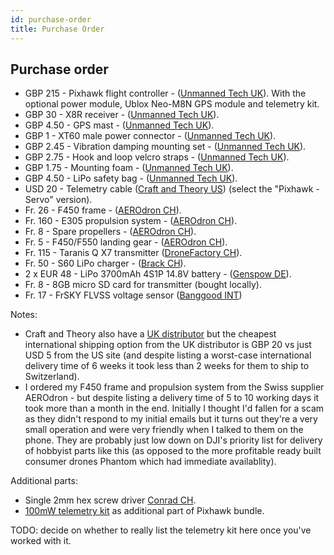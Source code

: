 ```yaml
---
id: purchase-order
title: Purchase Order
---
```


Purchase order
--------------

* GBP 215 - Pixhawk flight controller - ([Unmanned Tech UK](https://www.unmannedtechshop.co.uk/unmanned-pixhawk-autopilot-kit/)).
  With the optional power module, Ublox Neo-M8N GPS module and telemetry kit.
* GBP 30 - X8R receiver - ([Unmanned Tech UK](https://www.unmannedtechshop.co.uk/frsky-x8r-8-16ch-s-bus-accst-receiver-with-smart-port/)).
* GBP 4.50 - GPS mast - ([Unmanned Tech UK](https://www.unmannedtechshop.co.uk/foldable-gps-mast-mount/)).
* GBP 1 - XT60 male power connector - ([Unmanned Tech UK](https://www.unmannedtechshop.co.uk/male-xt60-wire-10cm/)).
* GBP 2.45 - Vibration damping mounting set - ([Unmanned Tech UK](https://www.unmannedtechshop.co.uk/vibration-damping-mounting-set/)).
* GBP 2.75 - Hook and loop velcro straps - ([Unmanned Tech UK](https://www.unmannedtechshop.co.uk/hook-loop-battery-strap-pack-of-5/)).
* GBP 1.75 - Mounting foam - ([Unmanned Tech UK](https://www.unmannedtechshop.co.uk/3m-double-sided-mounting-foam/)).
* GBP 4.50 - LiPo safety bag - ([Unmanned Tech UK](https://www.unmannedtechshop.co.uk/lipo-safety-bag/)).
* USD 20 - Telemetry cable ([Craft and Theory US](http://www.craftandtheoryllc.com/product/frsky-x6r-x8r-flvss-telemetry-cable-for-pixhawk/)) (select the "Pixhawk - Servo" version).
* Fr. 26 - F450 frame - ([AEROdron CH](https://www.estore.ch/flying-platforms/flame-wheel/1304/flame-wheel-f450)).
* Fr. 160 - E305 propulsion system - ([AEROdron CH](https://www.estore.ch/flying-platforms/accessories/flame-wheel-accessoires/1336/e305-4x-motor/esc-3-pair-propeller-accessories-pack)).
* Fr. 8 - Spare propellers - ([AEROdron CH](https://www.estore.ch/flying-platforms/accessories/flame-wheel-accessoires/1349/e305-9450-self-tightening-rotor-composite-hub-white-with-silver-stripes?number=FE0014)).
* Fr. 5 - F450/F550 landing gear - ([AEROdron CH](https://www.estore.ch/flying-platforms/accessories/flame-wheel-accessoires/1311/f450/f550-landing-gear)).
* Fr. 115 - Taranis Q X7 transmitter ([DroneFactory CH](http://www.dronefactory.ch/produkt/frsky-taranis-q-x7-weiss/)).
* Fr. 50 - S60 LiPo charger - ([Brack CH](https://www.brack.ch/skyrc-s60-366689)).
* 2 x EUR 48 - LiPo 3700mAh 4S1P 14.8V battery - ([Genspow DE](http://www.gensace.de/tattu-3700mah-14-8v-45c-4s1p-lipo-battery-pack.html)).
* Fr. 8 - 8GB micro SD card for transmitter (bought locally).
* Fr. 17 - FrSKY FLVSS voltage sensor ([Banggood INT](https://www.banggood.com/FrSky-Smart-Port-Lipo-Sensor-FLVSS-p-929070.html))

Notes:

* Craft and Theory also have a [UK distributor](https://www.3dxr.co.uk/product/craft-theory-telemetry-cable/) but the cheapest international shipping option from the UK distributor is GBP 20 vs just USD 5 from the US site (and despite listing a worst-case international delivery time of 6 weeks it took less than 2 weeks for them to ship to Switzerland).
* I ordered my F450 frame and propulsion system from the Swiss supplier AEROdron - but despite listing a delivery time of 5 to 10 working days it took more than a month in the end. Initially I thought I'd fallen for a scam as they didn't respond to my initial emails but it turns out they're a very small operation and were very friendly when I talked to them on the phone. They are probably just low down on DJI's priority list for delivery of hobbyist parts like this (as opposed to the more profitable ready built consumer drones Phantom which had immediate availablity).

Additional parts:

* Single 2mm hex screw driver [Conrad CH](http://www.conrad.ch/ce/de/product/817256/Werkstatt-Innen-Sechskantschraubendreher-Wera-354-Schluesselweite-Metrisch-2-mm-Klingenlaenge-75-mm).
* [100mW telemetry kit](https://www.unmannedtechshop.co.uk/100mw-ardupilot-unmanned-telemetry-kit-v2-433mhz/) as additional part of Pixhawk bundle.

TODO: decide on whether to really list the telemetry kit here once you've worked with it.
